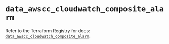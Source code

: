 # `data_awscc_cloudwatch_composite_alarm`

Refer to the Terraform Registry for docs: [`data_awscc_cloudwatch_composite_alarm`](https://registry.terraform.io/providers/hashicorp/awscc/0.70.0/docs/data-sources/cloudwatch_composite_alarm).
